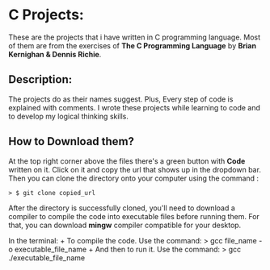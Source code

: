 # C Projects:

These are the projects that i have written in C programming language. Most of them are from the exercises of **The C Programming Language** by **Brian Kernighan & Dennis Richie**.

## Description:

The projects do as their names suggest. Plus, Every step of code is explained with comments.
I wrote these projects while learning to code and to develop my logical thinking skills.

## How to Download them?

At the top right corner above the files there's a green button with **Code** written on it. Click on it and copy the url that shows up in the dropdown bar.
Then you can clone the directory onto your computer using the command :

    > $ git clone copied_url

After the directory is successfully cloned, you'll need to download a compiler to compile the code into executable files before running them. For that, you can download **mingw** compiler compatible for your desktop. 

In the terminal:
     + To compile the code. Use the command:
        > gcc file_name -o executable_file_name
     + And then to run it. Use the command:
        > gcc ./executable_file_name